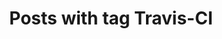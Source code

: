 ---
layout: tag
title: Posts with tag Travis-CI
tag: travis-ci
permalink: /tags/travis-ci/
sitemap: false
---